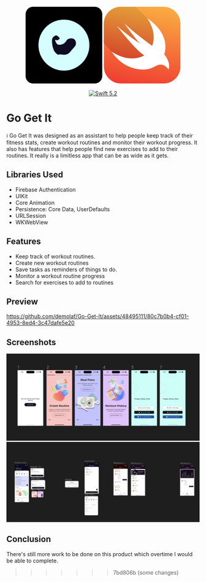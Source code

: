 <p align="center">

<img width="200" src="ReadMeAssets/appicon.png" alt="App Icon">

<img width="200" src="ReadMeAssets/swiftlogo.png" alt="Swift Logo">

</p>

  

<p align="center">

<a href="https://developer.apple.com/swift/">

<img src="https://img.shields.io/badge/Swift-5.2-orange.svg?style=flat" alt="Swift 5.2">

</a>

</p>

# Go Get It  

<p align="center">

ℹ️ Go Get It was designed as an assistant to help people keep track of their fitness stats, create workout routines and monitor their workout progress.
It also has features that help people find new exercises to add to their  routines.
It really is a limitless app that can be as wide as it gets.

</p>

## Libraries Used
- Firebase Authentication
- UIKit
- Core Animation
- Persistence: Core Data, UserDefaults
- URLSession
- WKWebView

## Features
- Keep track of workout routines.
- Create new workout routines
- Save tasks as reminders of things to do.
- Monitor a workout routine progress
- Search for exercises to add to routines

## Preview
https://github.com/demolaf/Go-Get-It/assets/48495111/80c7b0b4-cf01-4953-8ed4-3c47dafe5e20

## Screenshots
<img src="ReadMeAssets/screenshot1.png"/>
<img src="ReadMeAssets/screenshot2.png"/>

## Conclusion
There's still more work to be done on this product which overtime I would be able to complete.

<!--## Installation-->
<!---->
<!--### Setup API Key-->
<!--**Go Get It** requires an api key from Rapid API [Exercises DB API](https://rapidapi.com/justin-WFnsXH_t6/api/exercisedb?utm_source=youtube.com%2FJavaScriptMastery&utm_medium=referral&utm_campaign=DevRel) which gives it rich resources of exercises a person can add to their routine.-->
<!---->
<!--1. Create a .env file in the root directory of your cloned copy -->
<!--2. Create a Config.xcconfig (Configuration file) in the "Go Get It" directory-->
<!--3. You'll need to add a pre-action script to load your .env file into your xcconfig file-->
<!---->
<!--If you need help with the above reference this [article](https://moinulhassan.medium.com/read-variables-from-env-file-to-xcconfig-files-for-different-schemes-in-xcode-3ef977a0eef8)-->
<!---->
>>>>>>> 7bd806b (some changes)
